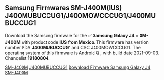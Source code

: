 <h2>Samsung Firmwares SM-J400M(IUS) J400MUBUCCUG1/J400MOWCCCUG1/J400MUBUCCUG1</h2>
Download the Samsung firmware for the ✅ <strong>Samsung Galaxy J4 </strong> ⭐ <strong>SM-J400M</strong> with product code <strong>IUS</strong> <strong> from Mexico</strong>. This firmware has version number PDA <strong>J400MUBUCCUG1</strong> and CSC J400MOWCCCUG1. The operating system of this firmware is Android Q , with build date 2021-09-03. Changelist <strong>19180804</strong>.


[SM-J400M](https://samfirm.shop/samsung/model/SM-J400M)
[J400MUBUCCUG1](https://samfirm.shop/samsung/pda/J400MUBUCCUG1)
[Download Firmware Samsung Galaxy J4 SM-J400M](https://samfirm.shop/samsung/firmware/452729)
